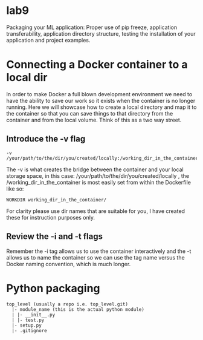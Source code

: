 # lab9

Packaging your ML application:  Proper use of pip freeze, application transferability, application directory structure, testing the installation of your application and project examples.

# Connecting a Docker container to a local dir

In order to make Docker a full blown development environment we need to have the ability to save our work so it exists when the container is no longer running. Here we will showcase how to create a local directory and map it to the container so that you can save things to that directory from the container and from the local volume. Think of this as a two way street. 

## Introduce the -v flag

```
-v /your/path/to/the/dir/you/created/locally:/working_dir_in_the_container
```

The -v is what creates the bridge between the container and your local storage space, in this case: /your/path/to/the/dir/you/created/locally , the /working_dir_in_the_container is most easily set from within the Dockerfile like so:

```
WORKDIR working_dir_in_the_container/
```
For clarity please use dir names that are suitable for you, I have created these for instruction purposes only. 

## Review the -i and -t flags 

Remember the -i tag allows us to use the container interactively and the -t allows us to name the container so we can use the tag name versus the Docker naming convention, which is much longer. 

# Python packaging 
```
top_level (usually a repo i.e. top_level.git)
  |- module_name (this is the actual python module)
  | |- __init__.py
  | |- test.py
  |- setup.py
  |- .gitignore
```


